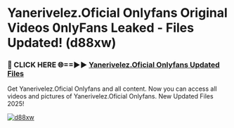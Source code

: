 # Yanerivelez.Oficial Onlyfans Original Videos 0nlyFans Leaked - Files Updated! (d88xw)

<h3>🔴 CLICK HERE 🌐==►► <a href="https://tinyurl.com/ehrbuxhb" rel="nofollow">Yanerivelez.Oficial Onlyfans Updated Files</a></h3>

Get Yanerivelez.Oficial Onlyfans and all content. Now you can access all videos and pictures of Yanerivelez.Oficial Onlyfans. New Updated Files 2025!

[![d88xw](https://i.imgur.com/lVYEuWS.gif)](https://tinyurl.com/ehrbuxhb)
